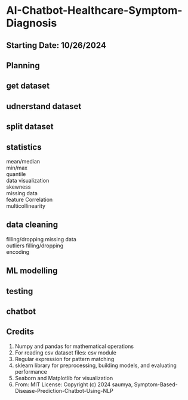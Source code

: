 # AI-Chatbot-Healthcare-Symptom-Diagnosis
## Starting Date: 10/26/2024
## Planning
## get dataset
## udnerstand dataset
## split dataset
## statistics
   mean/median\
   min/max\
   quantile\
   data visualization\
   skewness\
   missing data\
   feature Correlation\
   multicollinearity
 ## data cleaning
   filling/dropping missing data\
   outliers filling/dropping\
   encoding
 ## ML modelling
 ## testing
 ## chatbot
 ## Credits
   1. Numpy and pandas for mathematical operations
  2. For reading csv dataset files: csv module
  3. Regular expression for pattern matching
  4. sklearn library for preprocessing, building models, and evaluating performance
  5. Seaborn and Matplotlib for visualization
  6. From: MIT License: Copyright (c) 2024 saumya, Symptom-Based-Disease-Prediction-Chatbot-Using-NLP
